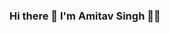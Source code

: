 ### Hi there 👋 I'm Amitav Singh 🙋‍♂️

<!--
**AmitavSingh/AmitavSingh** is a ✨ _special_ ✨ repository because its `README.md` (this file) appears on your GitHub profile.

LATEST UPDATE: Exploring Android Jetpack Compose and Backend stuff with Kotlin 🥽.

🎍 Welcome to my hub 👨‍💻
💼 Android Developer @ CGI
👨‍💻 #SelfTaught Developer.
📱 Mobile App developer.
👨‍💻 Mostly working on ❤️Android ❤️Kotlin
🌐 Little bit exploring iOS development too.
Loves 🎵 and 🎹.
Proud 🇮🇳.


Here are some ideas to get you started:

- 🔭 I’m currently working on ...
- 🌱 I’m currently learning ...
- 👯 I’m looking to collaborate on ...
- 🤔 I’m looking for help with ...
- 💬 Ask me about ...
- 📫 How to reach me: ...
- 😄 Pronouns: ...
- ⚡ Fun fact: ...
-->
